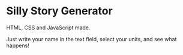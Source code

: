 # Silly Story Generator

HTML, CSS and JavaScript made.

Just write your name in the text field, select your units, and see what happens!